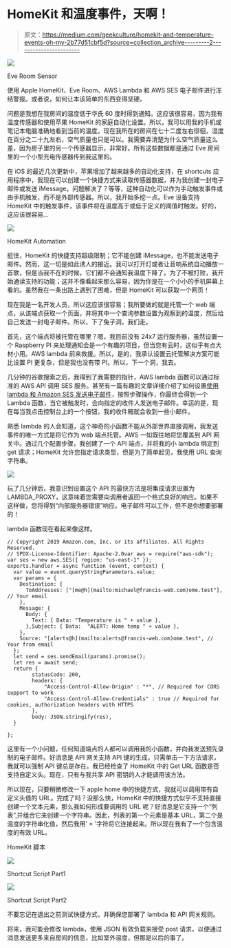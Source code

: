 # HomeKit 和温度事件，天啊！

> 原文：<https://medium.com/geekculture/homekit-and-temperature-events-oh-my-2b77d51cbf5d?source=collection_archive---------2----------------------->

![](img/019409950b6e29ac82ef0144042013bb.png)

Eve Room Sensor

使用 Apple HomeKit、Eve Room、AWS Lambda 和 AWS SES 电子邮件进行冻结警报。或者说，如何让本该简单的东西变得坚硬。

问题是我想在我房间的温度低于华氏 60 度时得到通知。这应该很容易，因为我有温度传感器和使用苹果 HomeKit 的家庭自动化设置。所以，我可以用我的手机或笔记本电脑准确地看到当前的温度。现在我所在的房间在七十二度左右徘徊，湿度在百分之二十九左右，空气质量也只是可以。我需要弄清楚为什么空气质量这么差，因为房子里的另一个传感器显示，非常好。所有这些数据都是通过 Eve 房间里的一个小型充电传感器传到我这里的。

在 iOS 的最近几次更新中，苹果增加了越来越多的自动化支持，在 shortcuts 应用程序中，我现在可以创建一个快捷方式来读取传感器数据，并为我创建一封电子邮件或发送 iMessage。问题解决了？等等，这种自动化可以作为手动触发事件或由手机触发，而不是外部传感器。所以，我开始多挖一点。Eve 设备支持 HomeKit 中的触发事件，该事件将在温度高于或低于定义的阈值时触发。好的，这应该很容易…

![](img/1b7096babb49bd61061f29e39c0a043f.png)

HomeKit Automation

挺住，HomeKit 的快捷支持超级限制；它不能创建 iMessage，也不能发送电子邮件。然而，这一切是如此诱人的接近。我可以打开灯或者让音响系统自动播放一首歌，但是当我不在的时候，它们都不会通知我温度下降了。为了不被打败，我开始通读支持的功能；这并不像看起来那么容易，因为你是在一个小小的手机屏幕上看的。虽然我在一条出路上遇到了困难，但是 HomeKit 可以获取一个网页！

现在我是一名开发人员，所以这应该很容易；我所要做的就是托管一个 web 端点，从该端点获取一个页面，并将其中一个查询参数设置为观察到的温度，然后给自己发送一封电子邮件。所以，下了兔子洞，我们走。

首先，这个端点将被托管在哪里？嗯，我目前没有 24x7 运行服务器，虽然设置一个 Raspberry PI 来处理通知会是一个有趣的项目，但当您有云时，这似乎有点大材小用。AWS lambda 前来救援。所以，是的，我承认设置云托管解决方案可能比设置 PI 更复杂，但是我也没有带 PI。所以，下一个洞，我去。

几分钟的谷歌搜索之后，我得到了我需要的指针，AWS lambda 函数可以通过标准的 AWS API 调用 SES 服务。甚至有一篇有趣的文章详细介绍了如何设置[使用 lambda 和 Amazon SES 发送电子邮件](https://aws.amazon.com/premiumsupport/knowledge-center/lambda-send-email-ses/)，按照步骤操作，你最终会得到一个 Lambda 函数，当它被触发时，会向指定的收件人发送电子邮件。幸运的是，现在每当我点击控制台上的一个按钮，我的收件箱就会收到一些小邮件。

熟悉 lambda 的人会知道，这个神奇的小函数不能从外部世界直接调用，我发送事件的唯一方式是将它作为 web 端点托管。AWS 一如既往地将您覆盖到 API 网关中。通过几个配置步骤，我创建了一个 API 端点，并将我的小 lambda 绑定到 get 请求；HomeKit 允许您指定请求类型，但是为了简单起见，我使用 URL 查询字符串。

![](img/7d561377e5cf4427f0f9d6465c635e64.png)

玩了几分钟后，我意识到设置这个 API 的最快方法是将集成请求设置为 LAMBDA_PROXY，这意味着您需要向调用者返回一个格式良好的响应。如果不这样做，您将得到“内部服务器错误”响应。电子邮件可以工作，但不是你想要部署的！

lambda 函数现在看起来像这样。

```
// Copyright 2019 Amazon.com, Inc. or its affiliates. All Rights Reserved.
// SPDX-License-Identifier: Apache-2.0var aws = require("aws-sdk");
var ses = new aws.SES({ region: "us-east-1" });
exports.handler = async function (event, context) {
  var value = event.queryStringParameters.value;
  var params = {
    Destination: {
      ToAddresses: ["[me@h](mailto:michael@francis-web.com)ome.test"], // Your email
    },
    Message: {
      Body: {
        Text: { Data: "Temperature is " + value },
      },Subject: { Data:  "ALERT: Home temp " + value },
    },
    Source: "[alerts@h](mailto:alerts@francis-web.com)ome.test", // Your from email
  };
  let send = ses.sendEmail(params).promise();
  let res = await send;
  return {
        statusCode: 200,
        headers: {
            "Access-Control-Allow-Origin" : "*", // Required for CORS support to work
            "Access-Control-Allow-Credentials" : true // Required for cookies, authorization headers with HTTPS
        },
        body: JSON.stringify(res),
  }

};
```

这里有一个小问题，任何知道端点的人都可以调用我的小函数，并向我发送预先录制的电子邮件。好消息是 API 网关支持 API 键的生成，只需单击一下方法请求，我就可以强制 API 键总是存在。我已经检查了 HomeKit 中的 Get URL 函数是否支持自定义头。现在，只有与我共享 API 密钥的人才能调用该方法。

所以现在，只要稍微修改一下 apple home 中的快捷方式，我就可以调用带有自定义头值的 URL。完成了吗？没那么快，HomeKit 中的快捷方式似乎不支持直接创建一个文本元素，那么我如何形成要调用的 URL 呢？好消息是它支持一个“列表”,并组合它来创建一个字符串。因此，列表的第一个元素是基本 URL，第二个是温度的字符串化值，然后我用' = '字符将它连接起来。所以现在我有了一个包含温度的有效 URL。

HomeKit 脚本

![](img/d83a50f90dd46ff49a64ba32dcd951cd.png)

Shortcut Script Part1

![](img/a1318b24cfd548661a6a8218c190c104.png)

Shortcut Script Part2

不要忘记在退出之前测试快捷方式，并确保您部署了 lambda 和 API 网关规则。

将来，我可能会修改 lambda，使用 JSON 有效负载来接受 post 请求，以便通过消息发送更多来自房间的信息，比如室外温度，但那是以后的事了。